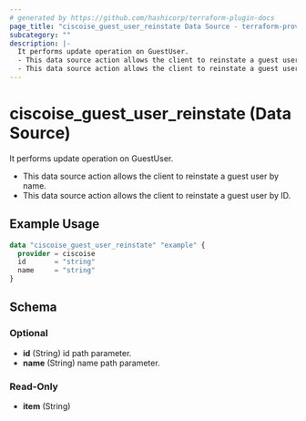 ```yaml
---
# generated by https://github.com/hashicorp/terraform-plugin-docs
page_title: "ciscoise_guest_user_reinstate Data Source - terraform-provider-ciscoise"
subcategory: ""
description: |-
  It performs update operation on GuestUser.
  - This data source action allows the client to reinstate a guest user by name.
  - This data source action allows the client to reinstate a guest user by ID.
---
```


# ciscoise_guest_user_reinstate (Data Source)

It performs update operation on GuestUser.

- This data source action allows the client to reinstate a guest user by name.
- This data source action allows the client to reinstate a guest user by ID.

## Example Usage

```terraform
data "ciscoise_guest_user_reinstate" "example" {
  provider = ciscoise
  id       = "string"
  name     = "string"
}
```

<!-- schema generated by tfplugindocs -->
## Schema

### Optional

- **id** (String) id path parameter.
- **name** (String) name path parameter.

### Read-Only

- **item** (String)



